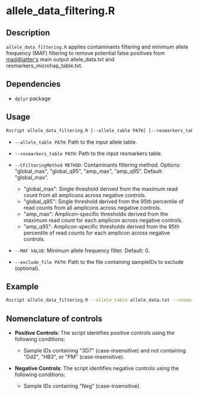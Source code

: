 # allele_data_filtering.R

## Description

`allele_data_filtering.R` applies contaminants filtering and minimum allele frequency (MAF) filtering to remove potential false positives from [mad4hatter's](https://github.com/EPPIcenter/mad4hatter) main output allele_data.txt and resmarkers_microhap_table.txt.

## Dependencies

- `dplyr` package

## Usage

```bash
Rscript allele_data_filtering.R [--allele_table PATH] [--resmarkers_table PATH] [--CFilteringMethod METHOD] [--MAF VALUE] [--exclude_file PATH]
```

- `--allele_table PATH`: Path to the input allele table.

- `--resmarkers_table PATH`: Path to the input resmarkers table.

- `--CFilteringMethod METHOD`: Contaminants filtering method. Options: "global_max", "global_q95", "amp_max", "amp_q95". Default: "global_max".

  - "global_max": Single threshold derived from the maximum read count from all amplicons across negative controls.
  - "global_q95": Single threshold derived from the 95th percentile of read counts from all amplicons across negative controls.
  - "amp_max": Amplicon-specific thresholds derived from the maximum read count for each amplicon across negative controls.
  - "amp_q95": Amplicon-specific thresholds derived from the 95th percentile of read counts for each amplicon across negative controls.

- `--MAF VALUE`: Minimum allele frequency filter. Default: 0.

- `--exclude_file PATH`: Path to the file containing sampleIDs to exclude (optional).

## Example

```bash
Rscript allele_data_filtering.R --allele_table allele_data.txt --resmarkers_table resmarker_microhap_table.txt --CFilteringMethod global_max --MAF 0.01 --exclude_file samples_to_exclude.txt
```

## Nomenclature of controls

- **Positive Controls**: The script identifies positive controls using the following conditions:
  - Sample IDs containing "3D7" (case-insensitive) and not containing "Dd2", "HB3", or "PM" (case-insensitive).

- **Negative Controls**: The script identifies negative controls using the following conditions:
  - Sample IDs containing "Neg" (case-insensitive).
